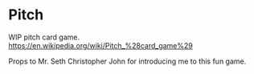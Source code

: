 # Pitch

WIP pitch card game. https://en.wikipedia.org/wiki/Pitch_%28card_game%29

Props to Mr. Seth Christopher John for introducing me to this fun game. 